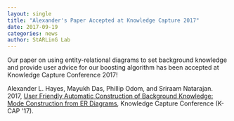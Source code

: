 ```yaml
---
layout: single
title: "Alexander's Paper Accepted at Knowledge Capture 2017"
date: 2017-09-19
categories: news
author: StARLinG Lab
---
```


Our paper on using entity-relational diagrams to set background knowledge and provide user advice for our boosting algorithm has been accepted at Knowledge Capture Conference 2017!

Alexander L. Hayes, Mayukh Das, Phillip Odom, and Sriraam Natarajan. 2017, [User Friendly Automatic Construction of Background Knowledge: Mode Construction from ER Diagrams](/assets/pdfs/KCAP17Mode.pdf), Knowledge Capture Conference (K-CAP '17).

